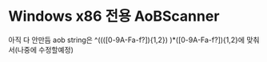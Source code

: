 # Windows x86 전용 AoBScanner

아직 다 안만듬
aob string은 ^((([0-9A-Fa-f?]){1,2}) )*([0-9A-Fa-f?]){1,2}에 맞춰서(나중에 수정할예정)
